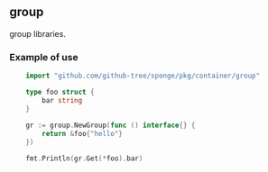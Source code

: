 ## group

group libraries.

### Example of use

```go
    import "github.com/github-tree/sponge/pkg/container/group"

    type foo struct {
        bar string
    }
    
    gr := group.NewGroup(func () interface{} {
        return &foo{"hello"}
    })

	fmt.Println(gr.Get(*foo).bar)
```
